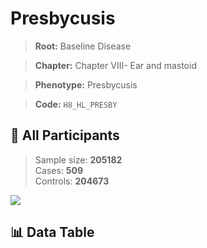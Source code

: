 # Presbycusis

> **Root:** Baseline Disease  

> **Chapter:** Chapter VIII- Ear and mastoid  

> **Phenotype:** Presbycusis  

> **Code:** `H8_HL_PRESBY`

## 🧪 All Participants  
> Sample size: **205182**  
> Cases: **509**  
> Controls: **204673**
<img src="/Sensitive/Figures/ALL/Incidence/H8_HL_PRESBY.png"/>

## 📊 Data Table
<CsvTableMRF src="/Sensitive/Data/ALL/Incidence/COX_H8_HL_PRESBY.csv"/>

